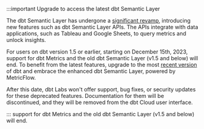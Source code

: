 :::important Upgrade to access the latest dbt Semantic Layer

The dbt Semantic Layer has undergone a [significant revamp](https://www.getdbt.com/blog/dbt-semantic-layer-whats-next/), introducing new features such as dbt Semantic Layer APIs. The APIs integrate with data applications, such as Tableau and Google Sheets, to query metrics and unlock insights.

For users on dbt version 1.5 or earlier, starting on December 15th, 2023, support for dbt Metrics and the old dbt Semantic Layer (v1.5 and below) will end. To benefit from the latest features, upgrade to the most [recent version](/guides/migration/sl-migration) of dbt and embrace the enhanced dbt Semantic Layer, powered by MetricFlow.

After this date, dbt Labs won't offer support, bug fixes, or security updates for these deprecated features. Documentation for them will be discontinued, and they will be removed from the dbt Cloud user interface.

:::
support for dbt Metrics and the old dbt Semantic Layer (v1.5 and below) will end. 
